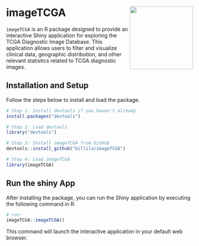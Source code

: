 # imageTCGA <img align="right" width="170" src="https://github.com/billila/imageTCGA/vignettes/images/imageTCGA.png">

`imageTCGA` is an R package designed to provide an interactive Shiny application for exploring the TCGA Diagnostic Image Database. This application allows users to filter and visualize clinical data, geographic distribution, and other relevant statistics related to TCGA diagnostic images.


## Installation and Setup

Follow the steps below to install and load the package.

```r
# Step 1: Install devtools if you haven't already
install.packages("devtools")

# Step 2: Load devtools
library("devtools")

# Step 3: Install imageTCGA from GitHub
devtools::install_github("billila/imageTCGA")

# Step 4: Load imageTCGA
library(imageTCGA)
```

## Run the shiny App
After installing the package, you can run the Shiny application by executing the following command in R:

```r
# run:
imageTCGA::imageTCGA()
```

This command will launch the interactive application in your default web browser.
